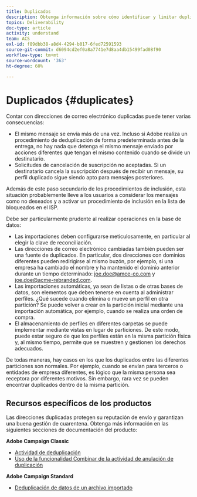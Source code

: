 ```yaml
---
title: Duplicados
description: Obtenga información sobre cómo identificar y limitar duplicados para mejorar la capacidad de entrega.
topics: Deliverability
doc-type: article
activity: understand
team: ACS
exl-id: f89dbb38-a8d4-4294-b017-6fed72591593
source-git-commit: d6094cd2ef0a8a7741e7d8aa4db15499fad08f90
workflow-type: tm+mt
source-wordcount: '363'
ht-degree: 60%

---
```


# Duplicados {#duplicates}

Contar con direcciones de correo electrónico duplicadas puede tener varias consecuencias:

* El mismo mensaje se envía más de una vez. Incluso si Adobe realiza un procedimiento de deduplicación de forma predeterminada antes de la entrega, no hay nada que detenga el mismo mensaje enviado por acciones diferentes que tengan el mismo contenido cuando se divide un destinatario.
* Solicitudes de cancelación de suscripción no aceptadas. Si un destinatario cancela la suscripción después de recibir un mensaje, su perfil duplicado sigue siendo apto para mensajes posteriores.

Además de este paso secundario de los procedimientos de inclusión, esta situación probablemente lleve a los usuarios a considerar los mensajes como no deseados y a activar un procedimiento de inclusión en la lista de bloqueados en el ISP.

Debe ser particularmente prudente al realizar operaciones en la base de datos:

* Las importaciones deben configurarse meticulosamente, en particular al elegir la clave de reconciliación.
* Las direcciones de correo electrónico cambiadas también pueden ser una fuente de duplicados. En particular, dos direcciones con dominios diferentes pueden redirigirse al mismo buzón, por ejemplo, si una empresa ha cambiado el nombre y ha mantenido el dominio anterior durante un tiempo determinado: joe.doe@amce-co.com y joe.doe@acme-rebranded.com.
* Las importaciones automáticas, ya sean de listas o de otras bases de datos, son elementos que deben tenerse en cuenta al administrar perfiles. ¿Qué sucede cuando elimina o mueve un perfil en otra partición? Se puede volver a crear en la partición inicial mediante una importación automática, por ejemplo, cuando se realiza una orden de compra.
* El almacenamiento de perfiles en diferentes carpetas se puede implementar mediante vistas en lugar de particiones. De este modo, puede estar seguro de que los perfiles están en la misma partición física y, al mismo tiempo, permite que se muestren y gestionen los derechos adecuados.

De todas maneras, hay casos en los que los duplicados entre las diferentes particiones son normales. Por ejemplo, cuando se envían para terceros o entidades de empresa diferentes, es lógico que la misma persona sea receptora por diferentes motivos. Sin embargo, rara vez se pueden encontrar duplicados dentro de la misma partición.

## Recursos específicos de los productos

Las direcciones duplicadas protegen su reputación de envío y garantizan una buena gestión de cuarentena. Obtenga más información en las siguientes secciones de documentación del producto:

**Adobe Campaign Classic**

* [Actividad de deduplicación](https://experienceleague.adobe.com/docs/campaign-classic/using/automating-with-workflows/targeting-activities/deduplication.html)
* [Uso de la funcionalidad Combinar de la actividad de anulación de duplicación](https://experienceleague.adobe.com/docs/campaign-classic/using/automating-with-workflows/use-cases/data-management/deduplication-merge.html?lang=es)

**Adobe Campaign Standard**

* [Deduplicación de datos de un archivo importado](https://experienceleague.adobe.com/docs/campaign-standard/using/managing-processes-and-data/workflow-use-case/data-management/deduplicating-data-imported-file.html)
